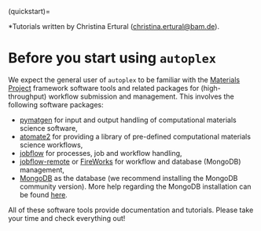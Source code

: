 (quickstart)=

*Tutorials written by Christina Ertural ([christina.ertural@bam.de](mailto:christina.ertural@bam.de)).

# Before you start using `autoplex`

We expect the general user of `autoplex` to be familiar with the [Materials Project](https://github.com/materialsproject) framework software tools and related 
packages for (high-throughput) workflow submission and management. 
This involves the following software packages:
- [pymatgen](https://github.com/materialsproject/pymatgen) for input and output handling of computational materials science software,
- [atomate2](https://github.com/materialsproject/atomate2) for providing a library of pre-defined computational materials science workflows,
- [jobflow](https://github.com/materialsproject/jobflow) for processes, job and workflow handling, 
- [jobflow-remote](https://github.com/Matgenix/jobflow-remote) or [FireWorks](https://github.com/materialsproject/fireworks) for workflow and database (MongoDB) management,
- [MongoDB](https://www.mongodb.com/) as the database (we recommend installing the MongoDB community version). More help regarding the MongoDB installation can be found [here](https://materialsproject.github.io/fireworks/installation.html#install-mongodb).

All of these software tools provide documentation and tutorials. Please take your time and check everything out!